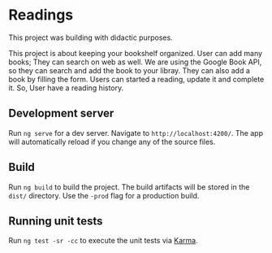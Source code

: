 # Readings

This project was building with didactic purposes.

This project is about keeping your bookshelf organized.
User can add many books; They can search on web as well. 
We are using the Google Book API, so they can search and add the book to your libray.
They can also add a book by filling the form.
Users can started a reading, update it and complete it.
So, User have a reading history.

## Development server

Run `ng serve` for a dev server. Navigate to `http://localhost:4200/`. The app will automatically reload if you change any of the source files.

## Build

Run `ng build` to build the project. The build artifacts will be stored in the `dist/` directory. Use the `-prod` flag for a production build.

## Running unit tests

Run `ng test -sr -cc` to execute the unit tests via [Karma](https://karma-runner.github.io).

